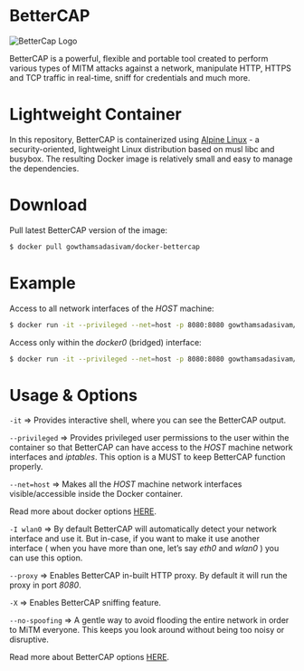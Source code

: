 ﻿# **BetterCAP**

![BetterCap Logo](https://www.bettercap.org/assets/logo.png
 "")

BetterCAP is a powerful, flexible and portable tool created to perform various types of MITM attacks against a network, manipulate HTTP, HTTPS and TCP traffic in real-time, sniff for credentials and much more.

# Lightweight Container

In this repository, BetterCAP is containerized using [Alpine Linux](https://alpinelinux.org/ "") -  a security-oriented, lightweight Linux distribution based on musl libc and busybox. The resulting Docker image is relatively small and easy to manage the dependencies.

# Download

Pull latest BetterCAP version of the image:

```sh
$ docker pull gowthamsadasivam/docker-bettercap
```

# Example

Access to all network interfaces of the *HOST* machine:

```sh
$ docker run -it --privileged --net=host -p 8080:8080 gowthamsadasivam/docker-bettercap -T 192.168.0.3 -I wlan0 --proxy -X --no-spoofing
```

Access only within the *docker0* (bridged) interface:

```sh
$ docker run -it --privileged --net=host -p 8080:8080 gowthamsadasivam/docker-bettercap -I docker0 -T 172.17.0.2 --proxy -X --no-spoofing
```

# Usage & Options

`-it` => Provides interactive shell, where you can see the BetterCAP output.

`--privileged` => Provides privileged user permissions to the user within the container so that BetterCAP can have access to the *HOST* machine network interfaces and *iptables*. This option is a MUST to keep BetterCAP function properly.

`--net=host` => Makes all the *HOST* machine network interfaces visible/accessible inside the Docker container.

Read more about docker options [HERE](https://docs.docker.com/engine/reference/run/ "").

`-I wlan0` => By default BetterCAP will automatically detect your network interface and use it. But in-case, if you want to make it use another interface ( when you have more than one, let’s say *eth0* and *wlan0* ) you can use this option.

`--proxy` => Enables BetterCAP in-built HTTP proxy. By default it will run the proxy in port *8080*.

`-X` => Enables BetterCAP sniffing feature.

`--no-spoofing` => A gentle way to avoid flooding the entire network in order to MiTM everyone. This keeps you look around without being too noisy or disruptive.

Read more about BetterCAP options [HERE](https://bettercap.org/docs/main.html "").

